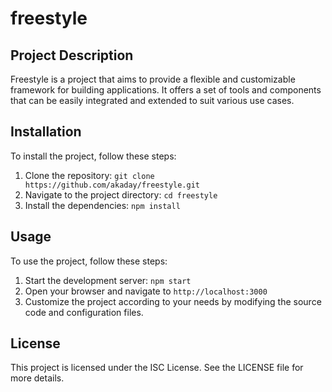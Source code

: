 # freestyle

## Project Description
Freestyle is a project that aims to provide a flexible and customizable framework for building applications. It offers a set of tools and components that can be easily integrated and extended to suit various use cases.

## Installation
To install the project, follow these steps:
1. Clone the repository: `git clone https://github.com/akaday/freestyle.git`
2. Navigate to the project directory: `cd freestyle`
3. Install the dependencies: `npm install`

## Usage
To use the project, follow these steps:
1. Start the development server: `npm start`
2. Open your browser and navigate to `http://localhost:3000`
3. Customize the project according to your needs by modifying the source code and configuration files.

## License
This project is licensed under the ISC License. See the LICENSE file for more details.
